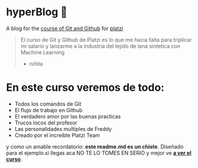 # hyperBlog 💚 
A blog for the [course of Git and Github](http://platzi.com/cursos/git-github/  "course of Git and Github") for [platzi](http://platzi.com/ "platzi")
> El curso de Git y Github de Platzi es lo que me hacia falta para triplicar mi salario y lanzarme a la industria del tejido de lana sintetica con Machine Learning
> - niñita

# En este curso veremos de todo:
* Todos los comandos de Git
* El flujo de trabajo en Github 
* El verdadero amor por las buenas practicas 
* Trucos locos del profesor 
* Las personalidades multiples de Freddy
* Creado por el increible Platzi Team

y como un amable recordatorio: **este readme.md es un chiste**. Diseñado para el ejemplo.si llegas aca NO TE LO TOMES EN SERIO y mejor ve [**a ver el curso**](http://platzi.com/cursos/git-github/ "a ver el curso").